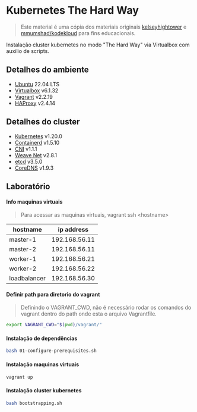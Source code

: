# Kubernetes The Hard Way

> Este material é uma cópia dos materiais originais [kelseyhightower](https://github.com/kelseyhightower/kubernetes-the-hard-way) e [mmumshad/kodekloud](https://github.com/mmumshad/kubernetes-the-hard-way) para fins educacionais.

Instalação cluster kubernetes no modo "The Hard Way" via Virtualbox com auxilio de scripts.

## Detalhes do ambiente

* [Ubuntu](https://app.vagrantup.com/ubuntu/boxes/jammy64) 22.04 LTS
* [Virtualbox](https://www.virtualbox.org/wiki/Downloads) v6.1.32
* [Vagrant](https://www.vagrantup.com/downloads) v2.2.19
* [HAProxy](http://www.haproxy.org/#down) v2.4.14

## Detalhes do cluster

* [Kubernetes](https://github.com/kubernetes/kubernetes) v1.20.0
* [Containerd](https://github.com/containerd/containerd) v1.5.10
* [CNI](https://github.com/containernetworking/cni) v1.1.1
* [Weave Net](https://www.weave.works/docs/net/latest/kubernetes/kube-addon/) v2.8.1
* [etcd](https://github.com/coreos/etcd) v3.5.0
* [CoreDNS](https://github.com/coredns/coredns) v1.9.3

## Laboratório

#### Info maquinas virtuais

> Para acessar as maquinas virtuais, vagrant ssh \<hostname\>

| hostname     | ip address    |
|--------------|---------------|
| master-1     | 192.168.56.11 |
| master-2     | 192.168.56.11 |
| worker-1     | 192.168.56.21 |
| worker-2     | 192.168.56.22 |
| loadbalancer | 192.168.56.30 |

#### Definir path para diretorio do vagrant

> Definindo o VAGRANT_CWD, não é necessário rodar os comandos do vagrant dentro do path onde esta o arquivo Vagrantfile.

```bash
export VAGRANT_CWD="$(pwd)/vagrant/"
```

#### Instalação de dependências
```bash
bash 01-configure-prerequisites.sh
```

#### Instalação maquinas virtuais
```bash
vagrant up
```

#### Instalação cluster kubernetes
```bash
bash bootstrapping.sh
```